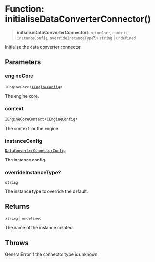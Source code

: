 # Function: initialiseDataConverterConnector()

> **initialiseDataConverterConnector**(`engineCore`, `context`, `instanceConfig`, `overrideInstanceType`?): `string` \| `undefined`

Initialise the data converter connector.

## Parameters

### engineCore

`IEngineCore`\<[`IEngineConfig`](../interfaces/IEngineConfig.md)\>

The engine core.

### context

`IEngineCoreContext`\<[`IEngineConfig`](../interfaces/IEngineConfig.md)\>

The context for the engine.

### instanceConfig

[`DataConverterConnectorConfig`](../type-aliases/DataConverterConnectorConfig.md)

The instance config.

### overrideInstanceType?

`string`

The instance type to override the default.

## Returns

`string` \| `undefined`

The name of the instance created.

## Throws

GeneralError if the connector type is unknown.
